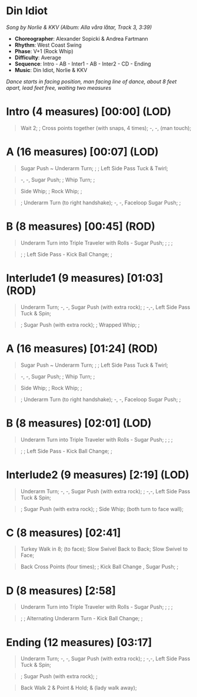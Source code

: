 # Din Idiot

_Song by Norlie & KKV (Album: Alla våra låtar, Track 3, 3:39)_

- **Choreographer**: Alexander Sopicki & Andrea Fartmann
- **Rhythm**: West Coast Swing
- **Phase**: V+1 (Rock Whip)
- **Difficulty**: Average
- **Sequence**: Intro - AB - Inter1 - AB - Inter2 - CD - Ending
- **Music**: Din Idiot, Norlie & KKV

_Dance starts in facing position, man facing line of dance, about 8 feet apart, lead feet free, waiting two measures_

# Intro (4 measures) [00:00] (LOD)

> Wait 2; ; Cross points together (with snaps, 4 times); -, -, (man touch);

# A (16 measures) [00:07] (LOD)

> Sugar Push ~ Underarm Turn; ; ; Left Side Pass Tuck & Twirl;

> -, -, Sugar Push; ; Whip Turn; ;

> Side Whip; ; Rock Whip; ;

> ; Underarm Turn (to right handshake); -, -, Faceloop Sugar Push; ;

# B (8 measures) [00:45] (ROD)

> Underarm Turn into Triple Traveler with Rolls - Sugar Push; ; ; ;

> ; ; Left Side Pass - Kick Ball Change; ;

# Interlude1 (9 measures) [01:03] (ROD)

> Underarm Turn; -, -, Sugar Push (with extra rock); ; -,-, Left Side Pass Tuck & Spin;

> ; Sugar Push (with extra rock); ; Wrapped Whip; ;

# A (16 measures) [01:24] (ROD)

> Sugar Push ~ Underarm Turn; ; ; Left Side Pass Tuck & Twirl;

> -, -, Sugar Push; ; Whip Turn; ;

> Side Whip; ; Rock Whip; ;


> ; Underarm Turn (to right handshake); -, -, Faceloop Sugar Push; ;

# B (8 measures) [02:01] (LOD)

> Underarm Turn into Triple Traveler with Rolls - Sugar Push; ; ; ;

> ; ; Left Side Pass - Kick Ball Change; ;

# Interlude2 (9 measures) [2:19] (LOD)

> Underarm Turn; -, -, Sugar Push (with extra rock); ; -,-, Left Side Pass Tuck & Spin;

> ; Sugar Push (with extra rock); ; Side Whip; (both turn to face wall);

# C (8 measures) [02:41]

> Turkey Walk in 8; (to face); Slow Swivel Back to Back; Slow Swivel to Face;

> Back Cross Points (four times); ; Kick Ball Change , Sugar Push; ;

# D (8 measures) [2:58]

> Underarm Turn into Triple Traveler with Rolls - Sugar Push; ; ; ;

> ; ; Alternating Underarm Turn - Kick Ball Change; ;

# Ending (12 measures) [03:17]

> Underarm Turn; -, -, Sugar Push (with extra rock); ; -,-, Left Side Pass Tuck & Spin;

> ; Sugar Push (with extra rock); ;

> Back Walk 2 & Point & Hold; & (lady walk away);
